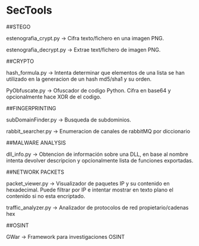 # SecTools

##STEGO

estenografia_crypt.py -> Cifra texto/fichero en una imagen PNG.

estenografia_decrypt.py -> Extrae text/fichero de imagen PNG.

##CRYPTO

hash_formula.py -> Intenta determinar que elementos de una lista se han utilizado en la generacion de un hash md5/sha1 y su orden.

PyObfuscate.py -> Ofuscador de codigo Python. Cifra en base64 y opcionalmente hace XOR de el codigo.

##FINGERPRINTING

subDomainFinder.py -> Busqueda de subdominios.

rabbit_searcher.py -> Enumeracion de canales de rabbitMQ por diccionario

##MALWARE ANALYSIS

dll_info.py -> Obtencion de información sobre una DLL, en base al nombre intenta devolver descripcion y opcionalmente lista de funciones exportadas.

##NETWORK PACKETS

packet_viewer.py -> Visualizador de paquetes IP y su contenido en hexadecimal. Puede filtrar por IP e intentar mostrar en texto plano el contenido si no esta encriptado.

traffic_analyzer.py -> Analizador de protocolos de red propietario/cadenas hex

##OSINT

GWar -> Framework para investigaciones OSINT
